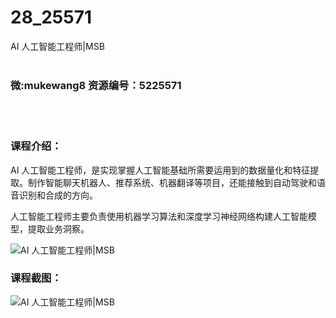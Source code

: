 # 28_25571
AI 人工智能工程师|MSB
<br/></br>
<h3>微:mukewang8 资源编号：5225571</h3>
<br/></br>
<h3>课程介绍：</h3>
<p><a title="查看与 AI 人工智能 相关的文章" target="_blank">AI 人工智能</a>工程师，是实现掌握人工智能基础所需要运用到的数据量化和特征提取。制作智能聊天机器人、推荐系统、机器翻译等项目，还能接触到自动驾驶和语音识别和合成的方向。</p>
<p>人工智能工程师主要负责使用机器学习算法和深度学习神经网络构建人工智能模型，提取业务洞察。</p>
<p><img src="https://www.ko996.com/wp-content/uploads/img/2022/07/1-124-300x184.png" alt="AI 人工智能工程师|MSB"></p>
<div class="info-desc">
<h3>课程截图：</h3>
<p><img src="https://www.ko996.com/wp-content/uploads/img/2022/07/2-126.png" alt="AI 人工智能工程师|MSB"></p>


			
</div>

